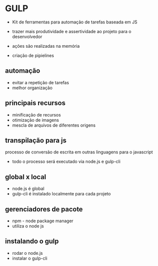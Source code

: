# GULP
- Kit de ferramentas para automação de tarefas baseada em JS

- trazer mais produtividade e assertividade ao projeto para o desenvolvedor
- ações são realizadas na memória
- criação de pipielines

## automação
- evitar a repetição de tarefas
- melhor organização

## principais recursos
- minificação de recursos
- otimização de imagens
- mescla de arquivos de diferentes origens

## transpilação para js
processo de conversão de escrita em outras linguagens para o javascript
- todo o processo será executado via node.js e gulp-cli

## global x local
- node.js é global
- gulp-cli é instalado localmente para cada projeto

## gerenciadores de pacote
- npm - node package manager
- utiliza o node js

## instalando o gulp
- rodar o node.js
- instalar o gulp-cli 